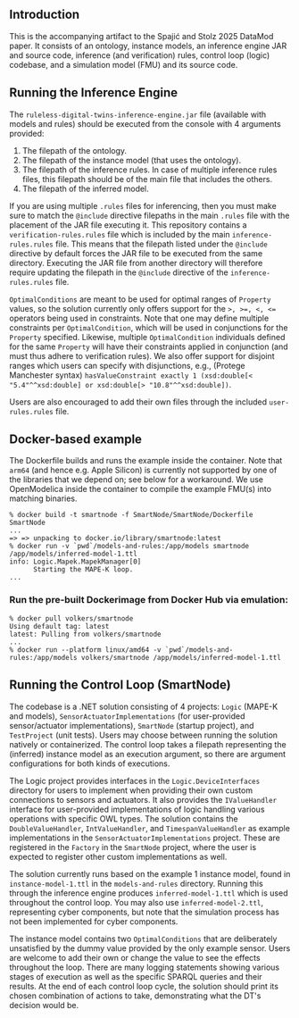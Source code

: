 ## Introduction
This is the accompanying artifact to the Spajić and Stolz 2025 DataMod paper. It consists of an ontology, instance models, an inference engine JAR and source code, inference (and verification) rules, control loop (logic) codebase, and a simulation model (FMU) and its source code.

## Running the Inference Engine
The `ruleless-digital-twins-inference-engine.jar` file (available with models and rules) should be executed from the console with 4 arguments provided:
1. The filepath of the ontology.
2. The filepath of the instance model (that uses the ontology).
3. The filepath of the inference rules. In case of multiple inference rules files, this filepath should be of the main file that includes the others.
4. The filepath of the inferred model.

If you are using multiple `.rules` files for inferencing, then you must make sure to match the `@include` directive filepaths in the main `.rules` file with the placement of the JAR file executing it. This repository contains a `verification-rules.rules` file which is included by the main `inference-rules.rules` file. This means that the filepath listed under the `@include` directive by default forces the JAR file to be executed from the same directory. Executing the JAR file from another directory will therefore require updating the filepath in the `@include` directive of the `inference-rules.rules` file.

`OptimalConditions` are meant to be used for optimal ranges of `Property` values, so the solution currently only offers support for the `>, >=, <, <=` operators being used in constraints. Note that one may define multiple constraints per `OptimalCondition`, which will be used in conjunctions for the `Property` specified. Likewise, multiple `OptimalCondition` individuals defined for the same `Property` will have their constraints applied in conjunction (and must thus adhere to verification rules). We also offer support for disjoint ranges which users can specify with disjunctions, e.g., (Protege Manchester syntax) `hasValueConstraint exactly 1 (xsd:double[< "5.4"^^xsd:double] or xsd:double[> "10.8"^^xsd:double])`.

Users are also encouraged to add their own files through the included `user-rules.rules` file.

## Docker-based example

The Dockerfile builds and runs the example inside the container. Note that `arm64` (and hence e.g. Apple Silicon) is currently not supported by one of the libraries that we depend on; see below for a workaround.
We use OpenModelica inside the container to compile the example FMU(s) into matching binaries.

```
% docker build -t smartnode -f SmartNode/SmartNode/Dockerfile SmartNode
...
=> => unpacking to docker.io/library/smartnode:latest
% docker run -v `pwd`/models-and-rules:/app/models smartnode /app/models/inferred-model-1.ttl
info: Logic.Mapek.MapekManager[0]
      Starting the MAPE-K loop.
...
```

### Run the pre-built Dockerimage from Docker Hub via emulation:

```
% docker pull volkers/smartnode
Using default tag: latest
latest: Pulling from volkers/smartnode
...
% docker run --platform linux/amd64 -v `pwd`/models-and-rules:/app/models volkers/smartnode /app/models/inferred-model-1.ttl
```

## Running the Control Loop (SmartNode)
The codebase is a .NET solution consisting of 4 projects: `Logic` (MAPE-K and models), `SensorActuatorImplementations` (for user-provided sensor/actuator implementations), `SmartNode` (startup project), and `TestProject` (unit tests). Users may choose between running the solution natively or containerized. The control loop takes a filepath representing the (inferred) instance model as an execution argument, so there are argument configurations for both kinds of executions.

The Logic project provides interfaces in the `Logic.DeviceInterfaces` directory for users to implement when providing their own custom connections to sensors and actuators. It also provides the `IValueHandler` interface for user-provided implementations of logic handling various operations with specific OWL types. The solution contains the `DoubleValueHandler`, `IntValueHandler`, and `TimespanValueHandler` as example implementations in the `SensorActuatorImplementations` project. These are registered in the `Factory` in the `SmartNode` project, where the user is expected to register other custom implementations as well.

The solution currently runs based on the example 1 instance model, found in `instance-model-1.ttl` in the `models-and-rules` directory. Running this through the inference engine produces `inferred-model-1.ttl` which is used throughout the control loop. You may also use `inferred-model-2.ttl`, representing cyber components, but note that the simulation process has not been implemented for cyber components.

The instance model contains two `OptimalConditions` that are deliberately unsatisfied by the dummy value provided by the only example sensor. Users are welcome to add their own or change the value to see the effects throughout the loop. There are many logging statements showing various stages of execution as well as the specific SPARQL queries and their results. At the end of each control loop cycle, the solution should print its chosen combination of actions to take, demonstrating what the DT's decision would be.